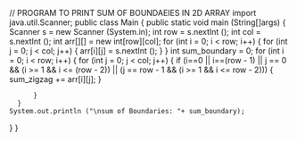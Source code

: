 // PROGRAM TO PRINT SUM OF BOUNDAEIES IN 2D ARRAY
import java.util.Scanner;
public class Main
{
  public static void main (String[]args)
  {
	Scanner s = new Scanner (System.in);
	int row = s.nextInt ();
	int col = s.nextInt ();
	int arr[][] = new int[row][col];
	for (int i = 0; i < row; i++)
	  {
		for (int j = 0; j < col; j++)
		  {
			arr[i][j] = s.nextInt ();
		  }
	  }
	int sum_boundary = 0;
	for (int i = 0; i < row; i++)
	  {
		for (int j = 0; j < col; j++)
		  {
			if (i==0 || i==(row - 1) || j == 0 && (i >= 1 && i <= (row - 2)) || (j == row - 1 && (i >= 1 && i <= row - 2)))
			  {
				sum_zigzag += arr[i][j];
			  }

		  }
	  }
	System.out.println ("\nsum of Boundaries: "+ sum_boundary);
  }
}

